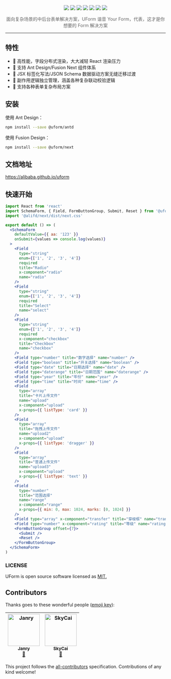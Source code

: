 <p align="center">
<img src="https://img.alicdn.com/tfs/TB1VsOcRbrpK1RjSZTEXXcWAVXa-1400-689.png">
<a href="https://www.npmjs.com/package/@uform/core"><img src="https://img.shields.io/npm/v/@uform/core.svg"></a>
<a href="https://www.npmjs.com/package/@uform/react"><img src="https://img.shields.io/npm/v/@uform/react.svg"></a>
<a href="https://www.npmjs.com/package/@uform/next"><img src="https://img.shields.io/npm/v/@uform/next.svg"></a>
<a href="https://www.npmjs.com/package/@uform/antd"><img src="https://img.shields.io/npm/v/@uform/antd.svg"></a>
<a href="https://travis-ci.com/alibaba/uform"><img src="https://travis-ci.com/alibaba/uform.svg?branch=master"></a>
<a href="https://standardjs.com"><img src="https://img.shields.io/badge/code_style-standard-brightgreen.svg"></a>
</p>

<p align="center" style="color:#666;margin-top:10px;">面向复杂场景的中后台表单解决方案，UForm 谐音 Your Form，代表，这才是你想要的 Form 解决方案</p>

---

## 特性

- 🚀 高性能，字段分布式渲染，大大减轻 React 渲染压力
- 🧩 支持 Ant Design/Fusion Next 组件体系
- 🎨 JSX 标签化写法/JSON Schema 数据驱动方案无缝迁移过渡
- 🏅 副作用逻辑独立管理，涵盖各种复杂联动校验逻辑
- 🌯 支持各种表单复杂布局方案

## 安装

使用 Ant Design：

```bash
npm install --save @uform/antd
```

使用 Fusion Design：

```bash
npm install --save @uform/next
```

## 文档地址

https://alibaba.github.io/uform

## 快速开始

```jsx
import React from 'react'
import SchemaForm, { Field, FormButtonGroup, Submit, Reset } from '@uform/next'
import '@alifd/next/dist/next.css'

export default () => (
  <SchemaForm
    defaultValue={{ aa: '123' }}
    onSubmit={values => console.log(values)}
  >
    <Field
      type="string"
      enum={['1', '2', '3', '4']}
      required
      title="Radio"
      x-component="radio"
      name="radio"
    />
    <Field
      type="string"
      enum={['1', '2', '3', '4']}
      required
      title="Select"
      name="select"
    />
    <Field
      type="string"
      enum={['1', '2', '3', '4']}
      required
      x-component="checkbox"
      title="Checkbox"
      name="checkbox"
    />
    <Field type="number" title="数字选择" name="number" />
    <Field type="boolean" title="开关选择" name="boolean" />
    <Field type="date" title="日期选择" name="date" />
    <Field type="daterange" title="日期范围" name="daterange" />
    <Field type="year" title="年份" name="year" />
    <Field type="time" title="时间" name="time" />
    <Field
      type="array"
      title="卡片上传文件"
      name="upload"
      x-component="upload"
      x-props={{ listType: 'card' }}
    />
    <Field
      type="array"
      title="拖拽上传文件"
      name="upload2"
      x-component="upload"
      x-props={{ listType: 'dragger' }}
    />
    <Field
      type="array"
      title="普通上传文件"
      name="upload3"
      x-component="upload"
      x-props={{ listType: 'text' }}
    />
    <Field
      type="number"
      title="范围选择"
      name="range"
      x-component="range"
      x-props={{ min: 0, max: 1024, marks: [0, 1024] }}
    />
    <Field type="array" x-component="transfer" title="穿梭框" name="transfer" />
    <Field type="number" x-component="rating" title="等级" name="rating" />
    <FormButtonGroup offset={7}>
      <Submit />
      <Reset />
    </FormButtonGroup>
  </SchemaForm>
)
```

### LICENSE

UForm is open source software licensed as
[MIT.](https://github.com/alibaba/uform/blob/master/LICENSE.md)

## Contributors

Thanks goes to these wonderful people
([emoji key](https://allcontributors.org/docs/en/emoji-key)):

<!-- ALL-CONTRIBUTORS-LIST:START - Do not remove or modify this section -->
<!-- prettier-ignore -->
| [<img src="https://avatars0.githubusercontent.com/u/4060976?v=4" width="100px;" alt="Janry"/><br /><sub><b>Janry</b></sub>](https://github.com/janryWang)<br />[🎨](#design-janryWang "Design") | [<img src="https://avatars1.githubusercontent.com/u/3118988?v=4" width="100px;" alt="SkyCai"/><br /><sub><b>SkyCai</b></sub>](http://cnt1992.github.io)<br />[🎨](#design-cnt1992 "Design") |
| :---: | :---: |

<!-- ALL-CONTRIBUTORS-LIST:END -->

This project follows the
[all-contributors](https://github.com/all-contributors/all-contributors)
specification. Contributions of any kind welcome!
